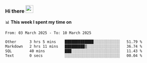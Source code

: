 ### Hi there <a href="https://www.gautamkrishnar.com/"><img src="https://media.giphy.com/media/hvRJCLFzcasrR4ia7z/giphy.gif" width="25px"></a>

📊 **This week I spent my time on**

<!--START_SECTION:waka-->

```txt
From: 03 March 2025 - To: 10 March 2025

Other      3 hrs 5 mins    █████████████░░░░░░░░░░░░   51.79 %
Markdown   2 hrs 11 mins   █████████▒░░░░░░░░░░░░░░░   36.74 %
SQL        40 mins         ███░░░░░░░░░░░░░░░░░░░░░░   11.43 %
Text       0 secs          ░░░░░░░░░░░░░░░░░░░░░░░░░   00.04 %
```

<!--END_SECTION:waka-->
